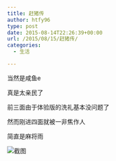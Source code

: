```yaml
---
title: 赶猪传
author: htfy96
type: post
date: 2015-08-14T22:26:39+00:00
url: /2015/08/15/赶猪传/
categories:
  - 生活

---
```

当然是咸鱼e

真是太亲民了
  
前三面由于体验版的洗礼基本没问题了
  
然而刚进四面就被一非焦作人

简直是麻将雨

<img src="https://i1.wp.com/www.intmainreturn0.com/upload/2900E54FD433911C5C95B6E53E3E1E7F.png?w=840" alt="截图" data-recalc-dims="1" />